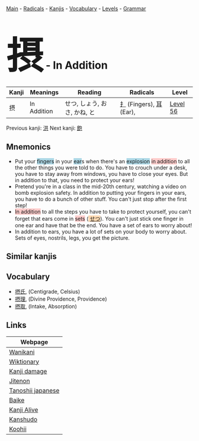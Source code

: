 <style> bigfont {font-size: 100px}</style>
[Main](../README.md) -
[Radicals](../radicals.md) -
[Kanjis](../kanjis.md) -
[Vocabulary](../vocabulary.md) -
[Levels](../levels.md) -
[Grammar](../grammar.md)
# <bigfont> 摂</bigfont> - In Addition 

| Kanji | Meanings | Reading | Radicals | Level |
| --- | --- | --- | --- | --- |
| 摂 | In Addition | せつ, しょう, おさ, かね, と | [扌](../radicals/扌.md) (Fingers), [耳](../radicals/耳.md) (Ear),  | [Level 56](../levels/wk_level56.md) |

Previous kanji: [洪](洪.md) Next kanji: [飽](飽.md) 

## Mnemonics
 * Put your <span style="background-color:#ADD8E6"> fingers</span> in your <span style="background-color:#ADD8E6"> ear</span>s when there's an <span style="background-color:#ADD8E6"> explosion</span> <span style="background-color:#ffcccb"> in addition</span> to all the other things you were told to do. You have to crouch under a desk, you have to stay away from windows, you have to close your eyes. But in addition to that, you need to protect your ears!
* Pretend you're in a class in the mid-20th century, watching a video on bomb explosion safety. In addition to putting your fingers in your ears, you have to do a bunch of other stuff. You can't just stop after the first step!
* <span style="background-color:#ffcccb"> In addition</span> to all the steps you have to take to protect yourself, you can't forget that ears come in <span style="background-color:#ffcccb"> sets</span> (<span style="background-color:#fed8b1"> [せつ](https://jisho.org/search/せつ)</span>). You can't just stick one finger in one ear and have that be the end. You have a set of ears to worry about!
* In addition to ears, you have a lot of sets on your body to worry about. Sets of eyes, nostrils, legs, you get the picture.


## Similar kanjis
 


## Vocabulary
 * [摂氏](../vocabulary/摂.md), (Centigrade, Celsius)
* [摂理](../vocabulary/摂.md), (Divine Providence, Providence)
* [摂取](../vocabulary/摂.md), (Intake, Absorption)



## Links 

| Webpage |
| --- |
| [Wanikani          ](https://www.wanikani.com/kanji/摂) |
| [Wiktionary        ](https://en.wiktionary.org/wiki/摂) |
| [Kanji damage      ](http://www.kanjidamage.com/kanji/search?utf8=✓&q=摂) |
| [Jitenon           ](https://jitenon.com/kanji/摂) |
| [Tanoshii japanese ](https://www.tanoshiijapanese.com/dictionary/kanji.cfm?k=摂) |
| [Baike             ](https://baike.baidu.com/item/摂) |
| [Kanji Alive       ](https://app.kanjialive.com/摂) |
| [Kanshudo          ](https://www.kanshudo.com/searchmn?q=摂) |
| [Koohii            ](https://kanji.koohii.com/study/kanji/摂) |

